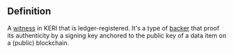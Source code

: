 ## Definition

A [witness](witness.md) in KERI that is ledger-registered. It's a type of [backer](backer.md) that proof its authenticity by a signing key anchored to the public key of a data item on a (public) blockchain.
